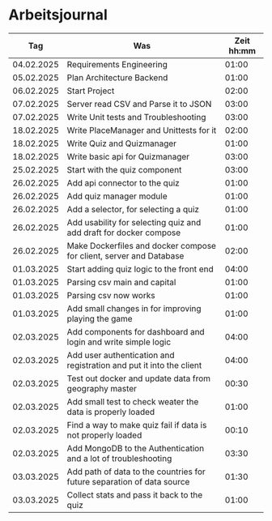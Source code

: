 # Arbeitsjournal

| **Tag**    | **Was**                                                                | **Zeit** hh:mm |
| ---------- | ---------------------------------------------------------------------- | -------------- |
| 04.02.2025 | Requirements Engineering                                               | 01:00          |
| 05.02.2025 | Plan Architecture Backend                                              | 01:00          |
| 06.02.2025 | Start Project                                                          | 02:00          |
| 07.02.2025 | Server read CSV and Parse it to JSON                                   | 03:00          |
| 07.02.2025 | Write Unit tests and Troubleshooting                                   | 03:00          |
| 18.02.2025 | Write PlaceManager and Unittests for it                                | 02:00          |
| 18.02.2025 | Write Quiz and Quizmanager                                             | 01:00          |
| 18.02.2025 | Write basic api for Quizmanager                                        | 03:00          |
| 25.02.2025 | Start with the quiz component                                          | 03:00          |
| 26.02.2025 | Add api connector to the quiz                                          | 01:00          |
| 26.02.2025 | Add quiz manager module                                                | 01:00          |
| 26.02.2025 | Add a selector, for selecting a quiz                                   | 01:00          |
| 26.02.2025 | Add usability for selecting quiz and add draft for docker compose      | 01:00          |
| 26.02.2025 | Make Dockerfiles and docker compose for client, server and Database    | 02:00          |
| 01.03.2025 | Start adding quiz logic to the front end                               | 04:00          |
| 01.03.2025 | Parsing csv main and capital                                           | 01:00          |
| 01.03.2025 | Parsing csv now works                                                  | 01:00          |
| 01.03.2025 | Add small changes in for improving playing the game                    | 01:00          |
| 02.03.2025 | Add components for dashboard and login and write simple logic          | 04:00          |
| 02.03.2025 | Add user authentication and registration and put it into the client    | 04:00          |
| 02.03.2025 | Test out docker and update data from geography master                  | 00:30          |
| 02.03.2025 | Add small test to check weater the data is properly loaded             | 01:00          |
| 02.03.2025 | Find a way to make quiz fail if data is not properly loaded            | 00:10          |
| 02.03.2025 | Add MongoDB to the Authentication and a lot of troubleshooting         | 03:30          |
| 03.03.2025 | Add path of data to the countries for future separation of data source | 01:30          |
| 03.03.2025 | Collect stats and pass it back to the quiz                             | 01:00          |
